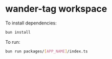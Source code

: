 # wander-tag workspace

To install dependencies:

```bash
bun install
```

To run:

```bash
bun run packages/[APP_NAME]/index.ts
```
